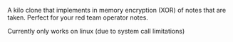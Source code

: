 A kilo clone that implements in memory encryption (XOR) of notes that are taken. Perfect for your red team operator notes. 

Currently only works on linux (due to system call limitations)
